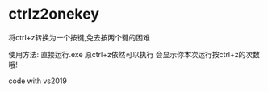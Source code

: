 # ctrlz2onekey
将ctrl+z转换为一个按键,免去按两个键的困难

使用方法:
直接运行.exe
原ctrl+z依然可以执行
会显示你本次运行按ctrl+z的次数哦!

code with vs2019
